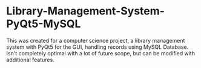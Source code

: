 # Library-Management-System-PyQt5-MySQL
This was created for a computer science project, a library management system with PyQt5 for the GUI, handling records using MySQL Database. Isn't completely optimal with a lot of future scope, but can be modified with additional features.
